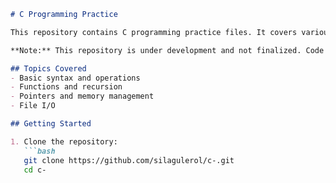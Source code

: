 
```markdown
# C Programming Practice

This repository contains C programming practice files. It covers various foundational topics in C, including memory handling, loops, functions, and arrays.

**Note:** This repository is under development and not finalized. Code may be incomplete or experimental.

## Topics Covered
- Basic syntax and operations
- Functions and recursion
- Pointers and memory management
- File I/O

## Getting Started

1. Clone the repository:
   ```bash
   git clone https://github.com/silagulerol/c-.git
   cd c-
